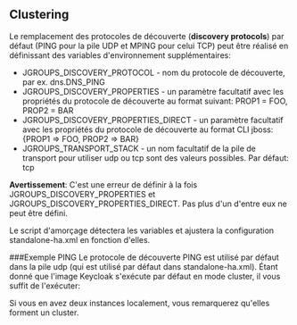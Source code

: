 ## Clustering
Le remplacement des protocoles de découverte (**discovery protocols**) par défaut (PING pour la pile UDP et MPING pour celui TCP) peut être réalisé en définissant des variables d'environnement supplémentaires:

- JGROUPS_DISCOVERY_PROTOCOL - nom du protocole de découverte, par ex. dns.DNS_PING
- JGROUPS_DISCOVERY_PROPERTIES - un paramètre facultatif avec les propriétés du protocole de découverte au 
  format suivant: PROP1 = FOO, PROP2 = BAR
- JGROUPS_DISCOVERY_PROPERTIES_DIRECT - un paramètre facultatif avec les propriétés du protocole de 
  découverte au format CLI jboss: {PROP1 => FOO, PROP2 => BAR}
- JGROUPS_TRANSPORT_STACK - un nom facultatif de la pile de transport pour utiliser udp ou tcp sont 
  des valeurs possibles. Par défaut: tcp

**Avertissement**: C'est une erreur de définir à la fois JGROUPS_DISCOVERY_PROPERTIES et JGROUPS_DISCOVERY_PROPERTIES_DIRECT. Pas plus d'un d'entre eux ne peut être défini.

Le script d'amorçage détectera les variables et ajustera la configuration standalone-ha.xml 
en fonction d'elles.

###Exemple PING
  Le protocole de découverte PING est utilisé par défaut dans la pile udp (qui est utilisé par défaut dans   standalone-ha.xml). Étant donné que l'image Keycloak s'exécute par défaut en mode cluster, 
  il vous suffit de l'exécuter:

  Si vous en avez deux instances localement, vous remarquerez qu'elles forment un cluster.